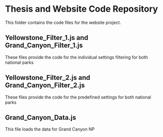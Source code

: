 # Thesis and Website Code Repository

This folder contains the code files for the website project. 

## Yellowstone_Filter_1.js and Grand_Canyon_Filter_1.js
These files provide the code for the individual settings filtering for both national parks

## Yellowstone_Filter_2.js and Grand_Canyon_Filter_2.js
These files provide the code for the predefined settings for both national parks

## Grand_Canyon_Data.js
This file loads the data for Grand Canyon NP
